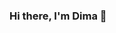 ### Hi there, I'm Dima 👋

<!--## GitHub Stats-->
<!--![](https://github-readme-stats.vercel.app/api?username=4ban&theme=dark&hide_border=true&include_all_commits=true&count_private=false)<br/>-->
<!--![](https://github-readme-streak-stats.herokuapp.com/?user=4ban&theme=dark&hide_border=true)<br/>-->
<!--![](https://github-readme-stats.vercel.app/api/top-langs/?username=4ban&theme=dark&hide_border=true&include_all_commits=true&count_private=false&layout=compact)-->

<!--[![](https://visitcount.itsvg.in/api?id=4ban&icon=0&color=8)](https://visitcount.itsvg.in)-->

<!--## GitHub Trophies
![](https://github-profile-trophy.vercel.app/?username=4ban&theme=chalk&no-frame=true&no-bg=false&margin-w=4)-->

